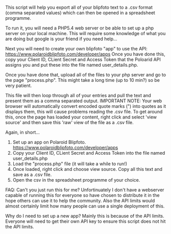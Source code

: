 This script will help you export all of your blipfoto text to a .csv format (comma separated values) which can then be opened in a spreadsheet programme.

To run it, you will need a PHP5.4 web server or be able to set up a php server on your local machine. This will require some knowledge of what you are doing but google is your friend if you need help...

Next you will need to create your own blipfoto "app" to use the API: https://www.polaroidblipfoto.com/developer/apps
Once you have done this, copy your Client ID, CLient Secret and Access Token that the Poloarid API assigns you and put these into the file named user_details.php.

Once you have done that, upload all of the files to your php server and go to the page "process.php". This might take a long time (up to 10 min?) so be very patient.

This file will then loop through all of your entries and pull the text and present them as a comma separated output.
IMPORTANT NOTE: Your web browser will automatically convert encoded quote marks (") into quotes as it displays them, this will cause problems reading the .csv file. To get around this, once the page has loaded your content, right click and select 'view source' and then save this 'raw' view of the file as a .csv file.


Again, in short...

1) Set up an app on Polaroid Blipfoto. https://www.polaroidblipfoto.com/developer/apps
2) Copy your Client ID, CLient Secret and Access Token into the file named user_details.php
3) Load the "process.php" file (it will take a while to run!)
4) Once loaded, right click and choose view source. Copy all this text and save as a .csv file.
5) Open the csv in the spreadsheet programme of your choice.




FAQ:
Can't you just run this for me?
Unfortinuately I don't have a webserver capable of running this for everyone so have chosen to distribute it in the hope others can use it to help the community. Also the API limits would almost certainly limit how many people can use a single deployment of this.

Why do I need to set up a new app?
Mainly this is because of the API limits. Everyone will need to get their own API key to ensure this script does not hit the API limits.